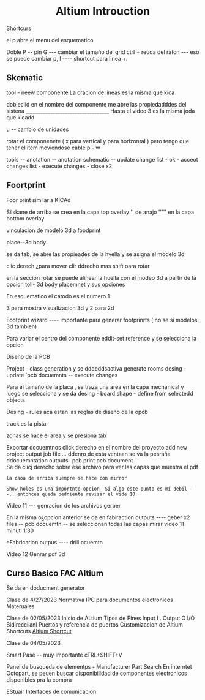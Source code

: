 
<div align="center">
<h1> Altium Introuction</h1> 
<p>

</p>

</div>


Shortcurs

el p abre el menu del esquematico 

Doble P -- pin 
G --- cambiar el tamaño del grid 
ctrl + reuda del raton --- eso se puede cambiar
p, l ---- shortcut para linea +.



<h2>Skematic </h2>
tool - neew componente 
La cracion de lineas es la misma que kica


dobleclid en el nombre del componente me abre las propiedadddes del sistena 
__________________________________ Hasta el video 3 es la misma joda que kicadd

u -- cambio de unidades

rotar el componenete ( x para vertical y para horizontal ) pero tengo que tener el item moviendose
cable p - w


tools -- anotation -- anotation schematic --  update change list - ok - acceot changes list  - execute changes - close x2



<h2>Foortprint</h2>

Foor print similar a KICAd


Silskane  de arriba se crea en la capa top overlay 
''  de anajo  ''''' en la capa bottom overlay

vinculacion de modelo 3d a foodprint 

place--3d body 

se da tab, se abre las propieades de la hyella y se asigna el modelo 3d


clic derech ¿para mover
clir ddrecho mas shift oara rotar 

en la seccion rotar se puede alinear la huella con el modeo 3d a partir de la opcion toll- 3d body placemnet y sus opciones 

En esquematico el catodo es el numero 1 


  3 para mostra visualizacion 3d y 2 para 2d 


  Footprint wizard ---- importante para generar footprinrts ( no se si modelos 3d tambien)

  Para variar el centro del componente eddit-set reference y se selecciona la opcion 



  Diseño de la PCB

  Project - class generation y se dddeddsactiva  generate rooms
  desing - update ´pcb docuemnts -- execute changes

  Para el tamaño de la placa , se traza una area  en la capa mechanical y luego se selecciona y se da desing - board shape   - define from selectedd objects



  Desing - rules  aca estan las reglas de diseño de la opcb 



  track es la pista 

  zonas se hace el area y se presiona tab 


  Exportar docuemtnos 
    click derecho en el nombre del proyecto add new project output job file    ...  ddenro de esta ventaan se va  la pesraña ddocuemntation outputs- pcb print  pcb document   
    Se da clicj derecho sobre ese archivo para ver las capas que muestra el pdf 


    la caoa de arriba suempre se hace con mirror 

    Show holes es una importnte opcion  Si algo este punto es mi debil --.. entonces queda pedniente revisar el vide 10


Video 11 --- genracion de los archivos gerber 

En la misma o¿opcion anterior se da en fabiraction outputs  ---- geber x2 files -- pcb docuemtn -- se seleccionan todas las capas 
mirar video 11 minuti 1:30

eFabricarion outpus ---- drill ocuemtn



Video 12 Genrar pdf 3d



<h2>Curso Basico FAC Altium </h2>




Se da en doducment generator 

Clase de 4/27/2023
Normativa IPC para documentos electronicos
Materuales 

Clase de 02/05/2023 
Inicio de ALtium 
Tipos de Pines Input I . Output O I/O Bidirecciianl
Puertos y referencia de puertos 
Customizacion de Altium
Shortcuts 
[Altium Shortcut ](https://www.altium.com/documentation/altium-designer/shortcut-keys)



Clase de 04/05/2023

Smart Pase -- muy importante
cTRL+SHIFT+V

Panel de busqueda de elementps - Manufacturer Part Search
En interntet Octopart, se peuen buscar disponibilidad de componentes electronicos disponibles pra la compra 


EStuair Interfaces de comunicacion 

